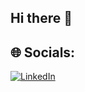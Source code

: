 ## Hi there 👋

## 🌐 Socials:
[![LinkedIn]([https://img.shields.io/badge/LinkedIn-%230077B5.svg?logo=linkedin&logoColor=white)](https://www.linkedin.com/in/hmusamaraza?utm_source=share&utm_campaign=share_via&utm_content=profile&utm_medium=android_app)
